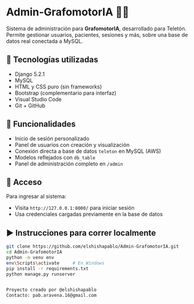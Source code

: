 # Admin-GrafomotorIA 🧠✨

Sistema de administración para **GrafomotorIA**, desarrollado para Teletón.  
Permite gestionar usuarios, pacientes, sesiones y más, sobre una base de datos real conectada a MySQL.

## 🔧 Tecnologías utilizadas

- Django 5.2.1
- MySQL
- HTML y CSS puro (sin frameworks)
- Bootstrap (complementario para interfaz)
- Visual Studio Code
- Git + GitHub

## 📂 Funcionalidades

- Inicio de sesión personalizado
- Panel de usuarios con creación y visualización
- Conexión directa a base de datos `teleton` en MySQL (AWS)
- Modelos reflejados con `db_table`
- Panel de administración completo en `/admin`

## 🔑 Acceso

Para ingresar al sistema:
- Visita `http://127.0.0.1:8000/` para iniciar sesión
- Usa credenciales cargadas previamente en la base de datos

## ▶️ Instrucciones para correr localmente

```bash
git clone https://github.com/elshishapablo/Admin-GrafomotorIA.git
cd Admin-GrafomotorIA
python -m venv env
env\Scripts\activate     # En Windows
pip install -r requirements.txt
python manage.py runserver


Proyecto creado por @elshishapablo
Contacto: pab.aravena.16@gmail.com